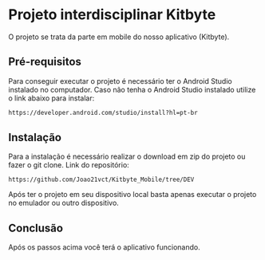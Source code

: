 # Projeto interdisciplinar Kitbyte

O projeto se trata da parte em mobile do nosso aplicativo (Kitbyte).

## Pré-requisitos

Para conseguir executar o projeto é necessário ter o Android Studio instalado no computador.
Caso não tenha o Android Studio instalado utilize o link abaixo para instalar:


```bash
https://developer.android.com/studio/install?hl=pt-br
```

## Instalação

Para a instalação é necessário realizar o download em zip do projeto ou fazer o git clone.
Link do repositório:
```
https://github.com/Joao21vct/Kitbyte_Mobile/tree/DEV
```
Após ter o projeto em seu dispositivo local basta apenas executar o projeto no emulador ou outro dispositivo.

## Conclusão
Após os passos acima você terá o aplicativo funcionando. 

